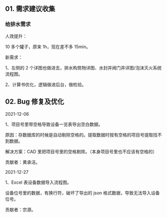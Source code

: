 ## 01. 需求建议收集

### 给排水需求

人效提升：

10 多个罐子，原来 1h，现在差不多 15min。

新需求：

1、左侧的 2 个详图也做进去，排水构筑物详图、水封井阀门井详图/泡沫灭火系统流程图。

2、计算书优化，逻辑做进后台，做检验。

## 02. Bug 修复及优化

2021-12-06

1、项目号里带空格导致设备一览表导出空白数据。

原因：存数据库的时候是自动剔除空格的。提取数据时按有空格的项目号提取找不到数据。

解决方案：CAD 里把项目号里的空格剔除。（本身项目号里也不应该有空格的）

贡献者：黄承洁。

2021-12-27

1、Excel 表设备数据导入流程图。

设备位号里的数据，有换行符，破坏了导出的 json 格式数据，导致无法导入设备位号。

贡献者：宗源。